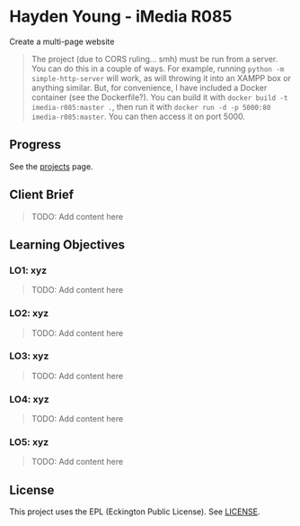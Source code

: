 # Hayden Young - iMedia R085

Create a multi-page website

> The project (due to CORS ruling... smh) must be run from a server. You can do this in a couple of ways.
> For example, running `python -m simple-http-server` will work, as will throwing it into an XAMPP box
> or anything similar. But, for convenience, I have included a Docker container (see the Dockerfile?).
> You can build it with `docker build -t imedia-r085:master .`, then run it with
> `docker run -d -p 5000:80 imedia-r085:master`. You can then access it on port 5000.

## Progress

See the [projects](https://github.com/eckington/youngh-imedia-r085/projects/1) page.

## Client Brief

> TODO: Add content here

## Learning Objectives

### LO1: xyz

> TODO: Add content here

### LO2: xyz

> TODO: Add content here

### LO3: xyz

> TODO: Add content here

### LO4: xyz

> TODO: Add content here

### LO5: xyz

> TODO: Add content here

## License

This project uses the EPL (Eckington Public License). See [LICENSE](https://github.com/eckington/youngh-imedia-r085/blob/master/LICENSE).
